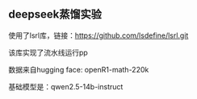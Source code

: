 ## deepseek蒸馏实验

使用了lsrl库，链接：https://github.com/lsdefine/lsrl.git

该库实现了流水线运行pp

数据来自hugging face: openR1-math-220k

基础模型是：qwen2.5-14b-instruct